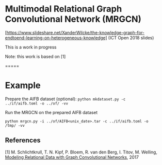 Multimodal Relational Graph Convolutional Network (MRGCN)
=====
[https://www.slideshare.net/XanderWilcke/the-knowledge-graph-for-endtoend-learning-on-heterogeneous-knowledge]
(ICT Open 2018 slides)

This is a work in progress

Note: this work is based on [1]

=====

# Example

Prepare the AIFB dataset (optional):
```python mkdataset.py -c ../if/aifb.toml -o ../of/ -vv```

Run the MRGCN on the prepared AIFB dataset

```python mrgcn.py -i ../of/AIFB<unix_date>.tar -c ../if/aifb.toml -o /tmp/ -vv```

## References

[1] M. Schlichtkrull, T. N. Kipf, P. Bloem, R. van den Berg, I. Titov, M. Welling, [Modeling Relational Data with Graph Convolutional Networks](https://arxiv.org/abs/1703.06103), 2017
